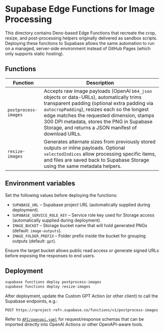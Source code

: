 # Supabase Edge Functions for Image Processing

This directory contains Deno-based Edge Functions that recreate the crop, resize,
and post-processing helpers originally delivered as sandbox scripts. Deploying
these functions to Supabase allows the same automation to run on a managed,
server-side environment instead of GitHub Pages (which only supports static
hosting).

## Functions

| Function | Description |
| --- | --- |
| `postprocess-images` | Accepts raw image payloads (OpenAI `b64_json` objects or data-URLs), automatically trims transparent padding (optional extra padding via `autocropPadding`), resizes each so the longest edge matches the requested dimension, stamps 300&nbsp;DPI metadata, stores the PNG in Supabase Storage, and returns a JSON manifest of download URLs. |
| `resize-images` | Generates alternate sizes from previously stored outputs or inline payloads. Optional `selectedIndices` allow processing specific items, and files are saved back to Supabase Storage using the same metadata helpers. |

## Environment variables

Set the following values before deploying the functions:

- `SUPABASE_URL` – Supabase project URL (automatically supplied during deployment).
- `SUPABASE_SERVICE_ROLE_KEY` – Service role key used for Storage access (automatically supplied during deployment).
- `IMAGE_BUCKET` – Storage bucket name that will hold generated PNGs (default: `image-outputs`).
- `IMAGE_FOLDER_PREFIX` – Folder prefix inside the bucket for grouping outputs (default: `gpt`).

Ensure the target bucket allows public read access or generate signed URLs before
exposing the responses to end users.

## Deployment

```bash
supabase functions deploy postprocess-images
supabase functions deploy resize-images
```

After deployment, update the Custom GPT Action (or other client) to call the
Supabase endpoints, e.g.:

```
POST https://<project-ref>.supabase.co/functions/v1/postprocess-images
```

Refer to [`API/openapi.yaml`](../API/openapi.yaml) for request/response schemas
that can be imported directly into OpenAI Actions or other OpenAPI-aware tools.

